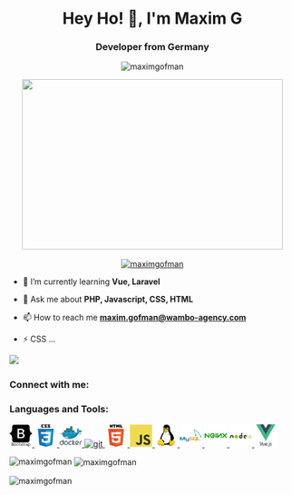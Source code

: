<h1 align="center">Hey Ho! 👋, I'm Maxim <b>G</b></h1>
<h3 align="center">Developer from Germany</h3>
<p align="center"> <img src="https://komarev.com/ghpvc/?username=maximgofman&label=Profile%20views&color=0e75b6&style=flat" alt="maximgofman" /> </p>

<p align="center">
  <img width="460" height="300" src="https://media.tenor.com/C-qhIiM38ooAAAAC/simpsons-homer.gif">
</p>


<p align="center"> <a href="https://github.com/ryo-ma/github-profile-trophy"><img src="https://github-profile-trophy.vercel.app/?username=maximgofman" alt="maximgofman" /></a> </p>

- 🌱 I’m currently learning **Vue, Laravel**

- 💬 Ask me about **PHP, Javascript, CSS, HTML**

- 📫 How to reach me **maxim.gofman@wambo-agency.com**

- ⚡ CSS ...
<img src='https://media1.giphy.com/media/YFkpsHWCsNUUo/200w.gif?cid=6c09b952pvi4jnfueg58pftac55tujhxehh0jb60vy04z06v&rid=200w.gif&ct=g'>

<h3 align="left">Connect with me:</h3>
<p align="left">
</p>

<h3 align="left">Languages and Tools:</h3>
<p align="left"> <a href="https://getbootstrap.com" target="_blank" rel="noreferrer"> <img src="https://raw.githubusercontent.com/devicons/devicon/master/icons/bootstrap/bootstrap-plain-wordmark.svg" alt="bootstrap" width="40" height="40"/> </a> <a href="https://www.w3schools.com/css/" target="_blank" rel="noreferrer"> <img src="https://raw.githubusercontent.com/devicons/devicon/master/icons/css3/css3-original-wordmark.svg" alt="css3" width="40" height="40"/> </a> <a href="https://www.docker.com/" target="_blank" rel="noreferrer"> <img src="https://raw.githubusercontent.com/devicons/devicon/master/icons/docker/docker-original-wordmark.svg" alt="docker" width="40" height="40"/> </a> <a href="https://git-scm.com/" target="_blank" rel="noreferrer"> <img src="https://www.vectorlogo.zone/logos/git-scm/git-scm-icon.svg" alt="git" width="40" height="40"/> </a> <a href="https://www.w3.org/html/" target="_blank" rel="noreferrer"> <img src="https://raw.githubusercontent.com/devicons/devicon/master/icons/html5/html5-original-wordmark.svg" alt="html5" width="40" height="40"/> </a> <a href="https://developer.mozilla.org/en-US/docs/Web/JavaScript" target="_blank" rel="noreferrer"> <img src="https://raw.githubusercontent.com/devicons/devicon/master/icons/javascript/javascript-original.svg" alt="javascript" width="40" height="40"/> </a> <a href="https://www.linux.org/" target="_blank" rel="noreferrer"> <img src="https://raw.githubusercontent.com/devicons/devicon/master/icons/linux/linux-original.svg" alt="linux" width="40" height="40"/> </a> <a href="https://www.mysql.com/" target="_blank" rel="noreferrer"> <img src="https://raw.githubusercontent.com/devicons/devicon/master/icons/mysql/mysql-original-wordmark.svg" alt="mysql" width="40" height="40"/> </a> <a href="https://www.nginx.com" target="_blank" rel="noreferrer"> <img src="https://raw.githubusercontent.com/devicons/devicon/master/icons/nginx/nginx-original.svg" alt="nginx" width="40" height="40"/> </a> <a href="https://nodejs.org" target="_blank" rel="noreferrer"> <img src="https://raw.githubusercontent.com/devicons/devicon/master/icons/nodejs/nodejs-original-wordmark.svg" alt="nodejs" width="40" height="40"/> </a> <a href="https://vuejs.org/" target="_blank" rel="noreferrer"> <img src="https://raw.githubusercontent.com/devicons/devicon/master/icons/vuejs/vuejs-original-wordmark.svg" alt="vuejs" width="40" height="40"/> </a> </p>

<p><img align="left" src="https://github-readme-stats.vercel.app/api/top-langs?username=maximgofman&show_icons=true&locale=en&layout=compact" alt="maximgofman" /></p>

<p>&nbsp;<img align="center" src="https://github-readme-stats.vercel.app/api?username=maximgofman&show_icons=true&locale=en" alt="maximgofman" /></p>

<p><img align="center" src="https://github-readme-streak-stats.herokuapp.com/?user=maximgofman&" alt="maximgofman" /></p>
